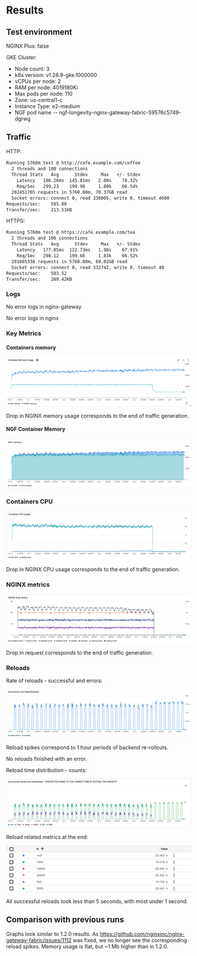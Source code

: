 # Results

## Test environment

NGINX Plus: false

GKE Cluster:

- Node count: 3
- k8s version: v1.28.9-gke.1000000
- vCPUs per node: 2
- RAM per node: 4019180Ki
- Max pods per node: 110
- Zone: us-central1-c
- Instance Type: e2-medium
- NGF pod name -- ngf-longevity-nginx-gateway-fabric-59576c5749-dgrwg

## Traffic

HTTP:

```text
Running 5760m test @ http://cafe.example.com/coffee
  2 threads and 100 connections
  Thread Stats   Avg      Stdev     Max   +/- Stdev
    Latency   186.26ms  145.81ms   2.00s    78.32%
    Req/Sec   299.23    199.98     1.80k    66.54%
  202451765 requests in 5760.00m, 70.37GB read
  Socket errors: connect 0, read 338005, write 0, timeout 4600
Requests/sec:    585.80
Transfer/sec:    213.51KB
```

HTTPS:

```text
Running 5760m test @ https://cafe.example.com/tea
  2 threads and 100 connections
  Thread Stats   Avg      Stdev     Max   +/- Stdev
    Latency   177.05ms  122.73ms   1.98s    67.91%
    Req/Sec   298.12    199.66     1.83k    66.52%
  201665338 requests in 5760.00m, 69.02GB read
  Socket errors: connect 0, read 332742, write 0, timeout 40
Requests/sec:    583.52
Transfer/sec:    209.42KB
```

### Logs

No error logs in nginx-gateway

No error logs in nginx

### Key Metrics

#### Containers memory

![oss-memory.png](oss-memory.png)

Drop in NGINX memory usage corresponds to the end of traffic generation.

#### NGF Container Memory

![oss-ngf-memory.png](oss-ngf-memory.png)

### Containers CPU

![oss-cpu.png](oss-cpu.png)

Drop in NGINX CPU usage corresponds to the end of traffic generation.

### NGINX metrics

![oss-stub-status.png](oss-stub-status.png)

Drop in request corresponds to the end of traffic generation.


### Reloads

Rate of reloads - successful and errors:

![oss-reloads.png](oss-reloads.png)


Reload spikes correspond to 1 hour periods of backend re-rollouts.

No reloads finished with an error.

Reload time distribution - counts:

![oss-reload-time.png](oss-reload-time.png)


Reload related metrics at the end:

![oss-final-reloads.png](oss-final-reloads.png)

All successful reloads took less than 5 seconds, with most under 1 second.

## Comparison with previous runs

Graphs look similar to 1.2.0 results.
As https://github.com/nginxinc/nginx-gateway-fabric/issues/1112 was fixed, we no longer see the corresponding
reload spikes.
Memory usage is flat, but ~1 Mb higher than in 1.2.0.
